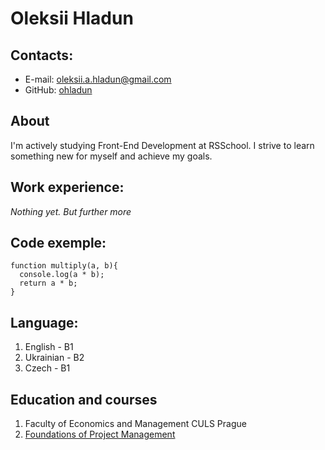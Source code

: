 # Oleksii Hladun
## Contacts:
* E-mail: oleksii.a.hladun@gmail.com
* GitHub: [ohladun](https://github.com/ohladun)
## About
I'm actively studying Front-End Development at RSSchool. I strive to learn something new for myself and achieve my goals.
## Work experience:
*Nothing yet. But further more*
## Code exemple: 
```
function multiply(a, b){
  console.log(a * b);
  return a * b;
}
```
## Language:
1. English - B1 
2. Ukrainian - B2 
3. Czech - B1
## Education and courses
1. Faculty of Economics and Management CULS Prague
2. [Foundations of Project Management](https://coursera.org/share/c934a1a55a200b22584b79a947ace013)
